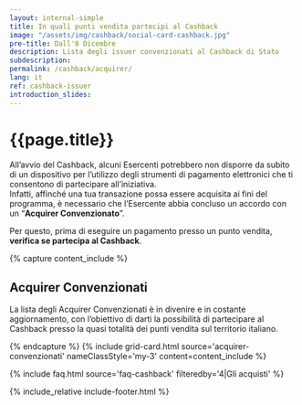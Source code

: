 ```yaml
---
layout: internal-simple
title: In quali punti vendita partecipi al Cashback
image: "/assets/img/cashback/social-card-cashback.jpg"
pre-title: Dall'8 Dicembre
description: Lista degli issuer convenzionati al Cashback di Stato
subdescription:
permalink: /cashback/acquirer/
lang: it
ref: cashback-issuer
introduction_slides:
---
```


<div class="container container--mid text-primary my-5 my-md-0">
<h1 class="mb-2 mb-md-3">{{page.title}}</h1>
<p class="mb-2 mr-0 mr-md-5">
All’avvio del Cashback, alcuni Esercenti potrebbero non disporre da subito di un dispositivo per l’utilizzo degli strumenti di pagamento elettronici che ti consentono di partecipare all’iniziativa.<br>
Infatti, affinché una tua transazione possa essere acquisita ai fini del programma, è necessario che l’Esercente abbia concluso un accordo con un “<b>Acquirer Convenzionato</b>”.</p>
<p>
Per questo, prima di eseguire un pagamento presso un punto vendita, <b>verifica se partecipa al Cashback</b>.
</p>
</div>

{% capture content_include %}

<h2 class="text-primary">Acquirer Convenzionati</h2>
<p>
La lista degli Acquirer Convenzionati è in divenire e in costante aggiornamento, con l’obiettivo di darti la possibilità di partecipare al Cashback presso la quasi totalità dei punti vendita sul territorio italiano. </p>

{% endcapture %}
{% include grid-card.html source='acquirer-convenzionati' nameClassStyle='my-3' content=content_include %}

{% include faq.html source='faq-cashback' filteredby='4|Gli acquisti' %}

{% include_relative include-footer.html %}
